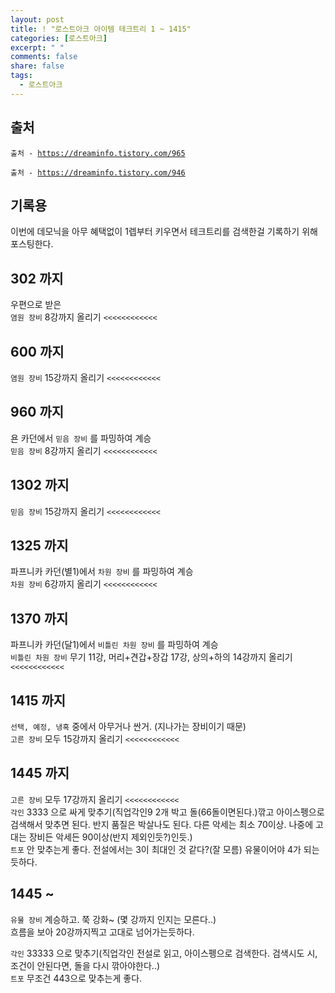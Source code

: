 ```yaml
---
layout: post
title: ! "로스트아크 아이템 테크트리 1 ~ 1415"
categories: [로스트아크]
excerpt: " "
comments: false
share: false
tags:
  - 로스트아크
---
```


## 출처
<p><code class="language-plaintext highlighter-rouge">출처 - <a href="https://dreaminfo.tistory.com/965">https://dreaminfo.tistory.com/965</a></code></p>
<p><code class="language-plaintext highlighter-rouge">출처 - <a href="https://dreaminfo.tistory.com/946">https://dreaminfo.tistory.com/946</a></code></p>

## 기록용
이번에 데모닉을 아무 혜택없이 1렙부터 키우면서 테크트리를 검색한걸 기록하기 위해 포스팅한다.

## 302 까지
우편으로 받은  
`염원 장비` 8강까지 올리기 `<<<<<<<<<<<<`

## 600 까지
`염원 장비` 15강까지 올리기 `<<<<<<<<<<<<`

## 960 까지
욘 카던에서 `믿음 장비` 를 파밍하여 계승  
`믿음 장비` 8강까지 올리기 `<<<<<<<<<<<<`

## 1302 까지
`믿음 장비` 15강까지 올리기 `<<<<<<<<<<<<`

## 1325 까지
파프니카 카던(별1)에서 `차원 장비` 를 파밍하여 계승  
`차원 장비` 6강까지 올리기 `<<<<<<<<<<<<`

## 1370 까지
파프니카 카던(달1)에서 `비틀린 차원 장비` 를 파밍하여 계승  
`비틀린 차원 장비` 무기 11강, 머리+견갑+장갑 17강, 상의+하의 14강까지 올리기 `<<<<<<<<<<<<`

## 1415 까지
`선택, 예정, 냉혹` 중에서 아무거나 싼거. (지나가는 장비이기 때문)  
`고른 장비` 모두 15강까지 올리기 `<<<<<<<<<<<<`

## 1445 까지
`고른 장비` 모두 17강까지 올리기 `<<<<<<<<<<<<`  
`각인` 3333 으로 싸게 맞추기(직업각인9 2개 박고 돌(66돌이면된다.)깎고 아이스펭으로 검색해서 맞추면 된다. 반지 품질은 박살나도 된다. 다른 악세는 최소 70이상. 나중에 고대는 장비든 악세든 90이상(반지 제외인듯?)인듯.)  
`트포` 안 맞추는게 좋다. 전설에서는 3이 최대인 것 같다?(잘 모름) 유물이어야 4가 되는듯하다.

## 1445 ~
`유물 장비` 계승하고. 쭉 강화~ (몇 강까지 인지는 모른다..)  
흐름을 보아 20강까지찍고 고대로 넘어가는듯하다.

`각인` 33333 으로 맞추기(직업각인 전설로 읽고, 아이스펭으로 검색한다. 검색시도 시, 조건이 안된다면, 돌을 다시 깎아야한다..)  
`트포` 무조건 443으로 맞추는게 좋다.
